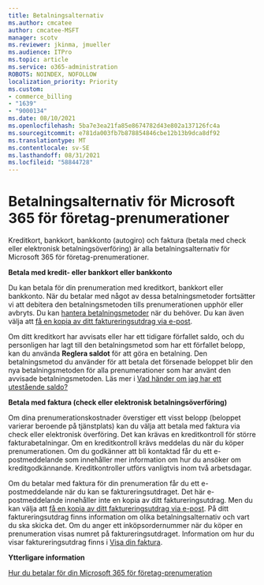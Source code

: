 ```yaml
---
title: Betalningsalternativ
ms.author: cmcatee
author: cmcatee-MSFT
manager: scotv
ms.reviewer: jkinma, jmueller
ms.audience: ITPro
ms.topic: article
ms.service: o365-administration
ROBOTS: NOINDEX, NOFOLLOW
localization_priority: Priority
ms.custom:
- commerce_billing
- "1639"
- "9000134"
ms.date: 08/10/2021
ms.openlocfilehash: 5ba7e3ea21fa85e8674782d43e802a137126fc4a
ms.sourcegitcommit: e781da003fb7b878854846cbe12b13b9dca8df92
ms.translationtype: MT
ms.contentlocale: sv-SE
ms.lasthandoff: 08/31/2021
ms.locfileid: "58844728"
---
```

# <a name="payment-options-for-microsoft-365-for-business-subscriptions"></a>Betalningsalternativ för Microsoft 365 för företag-prenumerationer
  
Kreditkort, bankkort, bankkonto (autogiro) och faktura (betala med check eller elektronisk betalningsöverföring) är alla betalningsalternativ för Microsoft 365 för företag-prenumerationer.
  
**Betala med kredit- eller bankkort eller bankkonto**
  
Du kan betala för din prenumeration med kreditkort, bankkort eller bankkonto. När du betalar med något av dessa betalningsmetoder fortsätter vi att debitera den betalningsmetoden tills prenumerationen upphör eller avbryts. Du kan [hantera betalningsmetoder](https://docs.microsoft.com/microsoft-365/commerce/billing-and-payments/manage-payment-methods) när du behöver. Du kan även välja att [få en kopia av ditt faktureringsutdrag via e-post](https://docs.microsoft.com/microsoft-365/commerce/billing-and-payments/view-your-bill-or-invoice#receive-a-copy-of-your-billing-statement-in-email).

Om ditt kreditkort har avvisats eller har ett tidigare förfallet saldo, och du personligen har lagt till den betalningsmetod som har ett förfallet belopp, kan du använda **Reglera saldot** för att göra en betalning. Den betalningsmetod du använder för att betala det försenade beloppet blir den nya betalningsmetoden för alla prenumerationer som har använt den avvisade betalningsmetoden. Läs mer i [Vad händer om jag har ett utestående saldo?](https://docs.microsoft.com/microsoft-365/commerce/billing-and-payments/pay-for-your-subscription#what-if-i-have-an-outstanding-balance)

**Betala med faktura (check eller elektronisk betalningsöverföring)**
  
Om dina prenumerationskostnader överstiger ett visst belopp (beloppet varierar beroende på tjänstplats) kan du välja att betala med faktura via check eller elektronisk överföring. Det kan krävas en kreditkontroll för större fakturabetalningar. Om en kreditkontroll krävs meddelas du när du köper prenumerationen. Om du godkänner att bli kontaktad får du ett e-postmeddelande som innehåller mer information om hur du ansöker om kreditgodkännande. Kreditkontroller utförs vanligtvis inom två arbetsdagar.

Om du betalar med faktura för din prenumeration får du ett e-postmeddelande när du kan se faktureringsutdraget. Det här e-postmeddelande innehåller inte en kopia av ditt faktureringsutdrag. Men du kan välja att [få en kopia av ditt faktureringsutdrag via e-post](https://docs.microsoft.com/microsoft-365/commerce/billing-and-payments/view-your-bill-or-invoice#receive-a-copy-of-your-billing-statement-in-email). På ditt faktureringsutdrag finns information om olika betalningsalternativ och vart du ska skicka det. Om du anger ett inköpsordernummer när du köper en prenumeration visas numret på faktureringsutdraget. Information om hur du visar faktureringsutdrag finns i [Visa din faktura](https://docs.microsoft.com/microsoft-365/commerce/billing-and-payments/view-your-bill-or-invoice).
  
**Ytterligare information**
  
[Hur du betalar för din Microsoft 365 för företag-prenumeration](https://docs.microsoft.com/microsoft-365/commerce/billing-and-payments/pay-for-your-subscription)